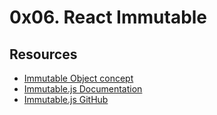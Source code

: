# 0x06. React Immutable

## Resources
* [Immutable Object concept](https://en.wikipedia.org/wiki/Immutable_object)
* [Immutable.js Documentation](https://immutable-js.com/docs/)
* [Immutable.js GitHub](https://github.com/immutable-js/immutable-js)

